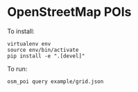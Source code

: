 # OpenStreetMap POIs

To install:

```
virtualenv env
source env/bin/activate
pip install -e ".[devel]"
```

To run:
```
osm_poi query example/grid.json
```